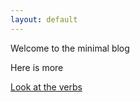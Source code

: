 ```yaml
---
layout: default
---
```


Welcome to the minimal blog

Here is more

<a href="/verbs"> Look at the verbs </a> 